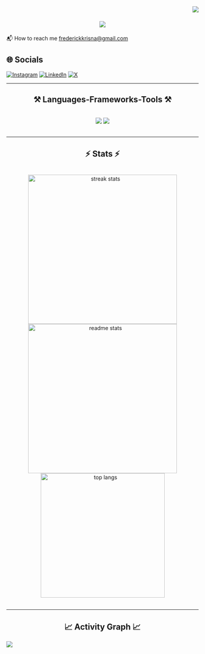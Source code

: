 
<img align="right" src="https://visitor-badge.laobi.icu/badge?page_id=FrederickKrisna.Frederickkrisna" />

<h1 align="center">
    <img src="https://readme-typing-svg.herokuapp.com/?font=Righteous&size=35&center=true&vCenter=true&width=1000&height=70&duration=4000&lines=Hi+There!+👋;+I'm+Frederick+Krisna+Suryopranoto;A+passionate+programmer+from+Indonesia;" />
</h1>

📬 How to reach me frederickkrisna@gmail.com

## 🌐 Socials
[![Instagram](https://img.shields.io/badge/Instagram-%23E4405F.svg?style=for-the-badge&logo=Instagram&logoColor=white)](https://www.instagram.com/frederickkrisna?igsh=MWppNWpnbjFtazR0dg%3D%3D&utm_source=qr)
[![LinkedIn](https://img.shields.io/badge/linkedin-%230077B5.svg?style=for-the-badge&logo=linkedin&logoColor=white)](https://www.linkedin.com/in/frederick-suryopranoto/)
[![X](https://img.shields.io/badge/X-%23000000.svg?style=for-the-badge&logo=X&logoColor=white)](https://x.com/fred28122004?s=11&t=-uL_pCITUNo65snYzqY47Q)

<hr/>
 
<h2 align="center">⚒️ Languages-Frameworks-Tools ⚒️</h2>
<br/>
<div align="center">
    <img src="https://skillicons.dev/icons?i=react,bootstrap,html,css,vscode,github,figma,tailwind,git,sqlite,linux" />
    <img src="https://skillicons.dev/icons?i=nodejs,python,javascript,typescript,firebase,mongodb,c,java,mysql,php,swift,vite" /><br>
</div>

<br/>
<hr/>

<h2 align="center">⚡ Stats ⚡</h2>
<br>
<div align=center>
  <img width=390 src="https://github-readme-stats.vercel.app/api?username=Frederickkrisna&theme=react&show_icons=true&hide_border=true&count_private=true" alt="streak stats"/>
  <img width=390 src="https://github-readme-streak-stats.herokuapp.com/?user=Frederickkrisna&theme=react&hide_border=true" alt="readme stats" />
  <br/>
  <img width=325 align="center" src="https://github-readme-stats.vercel.app/api/top-langs/?username=Frederickkrisna&theme=react&show_icons=true&hide_border=true&layout=compact" alt="top langs" />
</div>

<br/>
<hr/>

<h2 align="center">📈 Activity Graph 📈</h2>
<img align="center" src="https://github-readme-activity-graph.vercel.app/graph?username=Frederickkrisna&theme=react"/>

